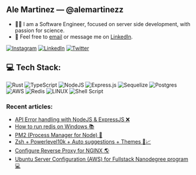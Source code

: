 ## Ale Martinez — @alemartinezz

- 👋🏻 I am a Software Engineer, focused on server side development, with passion for science. 
- 💬 Feel free to [email](mailto:martinezcornes@icloud.com) or message me on [LinkedIn](https://www.linkedin.com/in/alemartinezz/).

[![Instagram](https://img.shields.io/badge/Instagram-%23E4405F.svg?logo=Instagram&logoColor=white)](https://instagram.com/alemartinezz___)
[![LinkedIn](https://img.shields.io/badge/LinkedIn-%230077B5.svg?logo=linkedin&logoColor=white)](https://linkedin.com/in/alemartinezz)
[![Twitter](https://img.shields.io/badge/Twitter-%231DA1F2.svg?logo=Twitter&logoColor=white)](https://twitter.com/alemartinezz___) 

## 💻 Tech Stack:
![Rust](https://img.shields.io/badge/rust-%23000000.svg?style=for-the-badge&logo=rust&logoColor=white)
![TypeScript](https://img.shields.io/badge/typescript-%23007ACC.svg?style=for-the-badge&logo=typescript&logoColor=white)
![NodeJS](https://img.shields.io/badge/node.js-6DA55F?style=for-the-badge&logo=node.js&logoColor=white)
![Express.js](https://img.shields.io/badge/express.js-%23404d59.svg?style=for-the-badge&logo=express&logoColor=%2361DAFB)
![Sequelize](https://img.shields.io/badge/Sequelize-%230167ff.svg?style=for-the-badge&logo=sequelize&logoColor=white)
![Postgres](https://img.shields.io/badge/postgres-%23316192.svg?style=for-the-badge&logo=postgresql&logoColor=white)
![AWS](https://img.shields.io/badge/AWS-%23FF9900.svg?style=for-the-badge&logo=amazon-aws&logoColor=white)
![Redis](https://img.shields.io/badge/redis-%23DD0031.svg?style=for-the-badge&logo=redis&logoColor=white)
![LINUX](https://img.shields.io/badge/Unix-FCC624?style=for-the-badge&logo=linux&logoColor=black)
![Shell Script](https://img.shields.io/badge/shell-%23121011.svg?style=for-the-badge&logo=gnu-bash&logoColor=white)

### Recent articles:
- [API Error handling with NodeJS & ExpressJS ❌](https://medium.com/@alemartinezz/api-error-handling-nodejs-bdcf17e84b98)
- [How to run redis on Windows 📚](https://medium.com/@alemartinezz/how-to-run-redis-on-windows-4a269badda)
- [PM2 (Process Manager for Node) 🔄](https://medium.com/@alemartinezz/pm2-4b22a0019650)
- [Zsh + Powerlevel10k + Auto suggestions + Themes 🚀📈](https://medium.com/@alemartinezz/zsh-powerlevel10k-auto-suggestions-themes-12269329daa7)
- [Configure Reverse Proxy for NGINX 🌎](https://medium.com/@alemartinezz/configure-reverse-proxy-on-nginx-8d2988b1af50)
- [Ubuntu Server Configuration (AWS) for Fullstack Nanodegree program 💻](https://medium.com/@alemartinezz/ubuntu-server-configuration-3aca1d6499d2)
